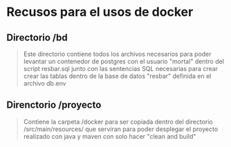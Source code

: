 # Recusos para el usos de docker

## Directorio /bd
> Este directorio contiene todos los archivos necesarios para poder levantar un contenedor de postgres con el usuario "mortal" dentro del script resbar.sql junto con las sentencias SQL necesarias para crear crear las tablas dentro de la base de datos "resbar" definida en el archivo db.env

## Direnctorio /proyecto
> Contiene la carpeta /docker para ser copiada dentro del directorio /src/main/resources/ que serviran para poder desplegar el proyecto realizado con java y maven con solo hacer "clean and build"
